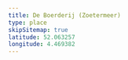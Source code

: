 ```yaml
---
title: De Boerderij (Zoetermeer)
type: place
skipSitemap: true
latitude: 52.063257
longitude: 4.469382
---
```

